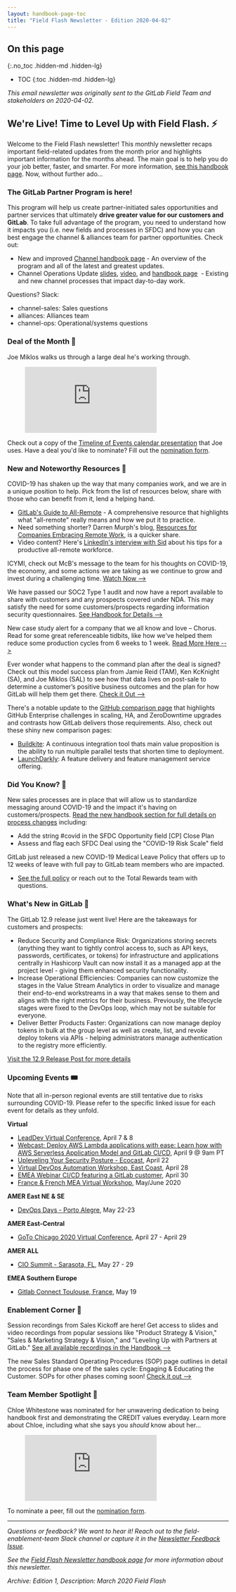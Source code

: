```yaml
---
layout: handbook-page-toc
title: "Field Flash Newsletter - Edition 2020-04-02"
---
```


## On this page
{:.no_toc .hidden-md .hidden-lg}

- TOC
{:toc .hidden-md .hidden-lg}

*This email newsletter was originally sent to the GitLab Field Team and stakeholders on 2020-04-02.*

## We're Live! Time to Level Up with Field Flash. ⚡️
Welcome to the Field Flash newsletter! This monthly newsletter recaps important field-related updates from the month prior and highlights important information for the months ahead. The main goal is to help you do your job better, faster, and smarter. For more information, [see this handbook page](/handbook/sales/field-communications/field-flash-newsletter/#overview). Now, without further ado...

### The GitLab Partner Program is here!
This program will help us create partner-initiated sales opportunities and partner services that ultimately **drive greater value for our customers and GitLab**. To take full advantage of the program, you need to understand how it impacts you (i.e. new fields and processes in SFDC) and how you can best engage the channel & alliances team for partner opportunities. Check out:

- New and improved [Channel handbook page](/handbook/resellers/) - An overview of the program and all of the latest and greatest updates.
- Channel Operations Update [slides](https://docs.google.com/presentation/d/1kf1ofVydzIddoudVJDBuIPl6rIot_8DNOKWzYoNJN4M/edit#slide=id.g810ab95d82_0_594), [video](https://gitlab.zoom.us/rec/share/2_J1CLX72zlORJ3S0FzuQ7VxH5y1eaa81CJMrKIImB0ktTckBKmLLsekOwNB8IyB), and [handbook page](/handbook/sales/channel/)  - Existing and new channel processes that impact day-to-day work.

Questions? Slack:
- channel-sales: Sales questions
- alliances: Alliances team
- channel-ops: Operational/systems questions

### Deal of the Month 🏅
Joe Miklos walks us through a large deal he's working through.

<figure class="video_container">
  <iframe src="https://www.youtube.com/embed/Un_lSHbqQzU" frameborder="0" allowfullscreen="true"> </iframe>
</figure>

Check out a copy of the [Timeline of Events calendar presentation](https://docs.google.com/presentation/d/1uBjRIgF-50RJKQW1CZKGGcr_wuZEvcB0xFR8cuBVJ8A/edit#slide=id.g5f37a274b5_0_0) that Joe uses.
Have a deal you'd like to nominate? Fill out the [nomination form](https://forms.gle/7AYwzgFStrai5D2F7).

### New and Noteworthy Resources 📓
COVID-19 has shaken up the way that many companies work, and we are in a unique position to help. Pick from the list of resources below, share with those who can benefit from it, lend a helping hand.
- [GitLab's Guide to All-Remote](https://about.gitlab.com/company/culture/all-remote/guide/) - A comprehensive resource that highlights what "all-remote" really means and how we put it to practice.
- Need something shorter? Darren Murph's blog, [Resources for Companies Embracing Remote Work](https://about.gitlab.com/blog/2020/03/06/resources-for-companies-embracing-remote-work/), is a quicker share.
- Video content? Here's [LinkedIn's interview with Sid](https://www.youtube.com/watch?v=CsLswGz6J5s&feature=youtu.be) about his tips for a productive all-remote workforce.

ICYMI, check out McB's message to the team for his thoughts on COVID-19, the economy, and some actions we are taking as we continue to grow and invest during a challenging time. [Watch Now -->](https://www.youtube.com/watch?v=nYUaAAPY1O8&feature=youtu.be)

We have passed our SOC2 Type 1 audit and now have a report available to share with customers and any prospects covered under NDA. This may satisfy the need for some customers/prospects regarding information security questionnaires. [See Handbook for Details -->](/handbook/engineering/security/security-assurance/security-compliance/soc2.html#requesting-a-copy-of-the-gitlab-soc2-type-1-report)

New case study alert for a company that we all know and love – Chorus. Read for some great referenceable tidbits, like how we've helped them reduce some production cycles from 6 weeks to 1 week. [Read More Here -->](https://about.gitlab.com/customers/chorus/)

Ever wonder what happens to the command plan after the deal is signed? Check out this model success plan from Jamie Reid (TAM), Ken KcKnight (SA), and Joe Miklos (SAL) to see how that data lives on post-sale to determine a customer’s positive business outcomes and the plan for how GitLab will help them get there. [Check it Out -->](https://docs.google.com/document/d/1SG3-iMWbw5sieC5AHzu8jtgccGS9cVeV7TwQfxfmB_E/edit#)

There's a notable update to the [GitHub comparison page](https://about.gitlab.com/devops-tools/github-vs-gitlab.html#github-gaps) that highlights GitHub Enterprise challenges in scaling, HA, and ZeroDowntime upgrades and contrasts how GitLab delivers those requirements. Also, check out these shiny new comparison pages:
- [Buildkite](https://about.gitlab.com/devops-tools/buildkite-vs-gitlab.html): A continuous integration tool thats main value proposition is the ability to run multiple parallel tests that shorten time to deployment.
- [LaunchDarkly](https://about.gitlab.com/devops-tools/launchdarkly-vs-gitlab.html): A feature delivery and feature management service offering.

### Did You Know? 🔢
New sales processes are in place that will allow us to standardize messaging around COVID-19 and the impact it's having on customers/prospects. [Read the new handbook section for full details on process changes](/handbook/sales/#corona-virus-impact-to-business-tracking) including:
- Add the string #covid in the SFDC Opportunity field [CP] Close Plan
- Assess and flag each SFDC Deal using the "COVID-19 Risk Scale" field

GitLab just released a new COVID-19 Medical Leave Policy that offers up to 12 weeks of leave with full pay to GitLab team members who are impacted.
- [See the full policy](/handbook/total-rewards/benefits/covid-19/#covid-19-medical-leave-policy) or reach out to the Total Rewards team with questions.

### What's New in GitLab 🚀
The GitLab 12.9 release just went live! Here are the takeaways for customers and prospects:
- Reduce Security and Compliance Risk: Organizations storing secrets (anything they want to tightly control access to, such as API keys, passwords, certificates, or tokens) for infrastructure and applications centrally in Hashicorp Vault can now install it as a managed app at the project level - giving them enhanced security functionality.
- Increase Operational Efficiencies: Companies can now customize the stages in the Value Stream Analytics in order to visualize and manage their end-to-end workstreams in a way that makes sense to them and aligns with the right metrics for their business. Previously, the lifecycle stages were fixed to the DevOps loop, which may not be suitable for everyone.
- Deliver Better Products Faster: Organizations can now manage deploy tokens in bulk at the group level as well as create, list, and revoke deploy tokens via APIs - helping administrators manage authentication to the registry more efficiently.

[Visit the 12.9 Release Post for more details](https://about.gitlab.com/releases/2020/03/22/gitlab-12-9-released/)

### Upcoming Events 🎟
Note that all in-person regional events are still tentative due to risks surrounding COVID-19. Please refer to the specific linked issue for each event for details as they unfold.

**Virtual**
- [LeadDev Virtual Conference](https://gitlab.com/gitlab-com/marketing/field-marketing/-/issues/1221), April 7 & 8
- [Webcast: Deploy AWS Lambda applications with ease: Learn how with AWS Serverless Application Model and GitLab CI/CD](https://about.gitlab.com/webcast/aws-gitlab-serverless/), April 9 @ 9am PT
- [Upleveling Your Security Posture - Ecocast](https://gitlab.com/gitlab-com/marketing/field-marketing/-/issues/1203), April 22
- [Virtual DevOps Automation Workshop, East Coast](https://gitlab.com/gitlab-com/marketing/field-marketing/-/issues/1218), April 28
- [EMEA Webinar CI/CD featuring a GitLab customer](https://gitlab.com/gitlab-com/marketing/digital-marketing-programs/-/issues/2333), April 30
- [France & French MEA Virtual Workshop](https://gitlab.com/gitlab-com/marketing/digital-marketing-programs/-/issues/2419), May/June 2020

**AMER East NE & SE**
- [DevOps Days - Porto Alegre](https://gitlab.com/gitlab-com/marketing/field-marketing/-/issues/1085), May 22-23

**AMER East-Central**
- [GoTo Chicago 2020 Virtual Conference](https://gitlab.com/gitlab-com/marketing/field-marketing/-/issues/996), April 27 - April 29

**AMER ALL**
- [CIO Summit - Sarasota, FL](https://gitlab.com/gitlab-com/marketing/field-marketing/-/issues/981), May 27 - 29

**EMEA Southern Europe**
- [Gitlab Connect Toulouse, France](https://gitlab.com/gitlab-com/marketing/field-marketing/-/issues/869), May 19

### Enablement Corner 🧠
Session recordings from Sales Kickoff are here! Get access to slides and video recordings from popular sessions like "Product Strategy & Vision," "Sales & Marketing Strategy & Vision," and "Leveling Up with Partners at GitLab." [See all available recordings in the Handbook -->](/handbook/sales/training/SKO/#sales-kick-off-2020)

The new Sales Standard Operating Procedures (SOP) page outlines in detail the process for phase one of the sales cycle: Engaging & Educating the Customer. SOPs for other phases coming soon! [Check it out -->](/handbook/sales/sales-operating-procedures/engage-and-educate-the-customer/)

### Team Member Spotlight 🔦
Chloe Whitestone was nominated for her unwavering dedication to being handbook first and demonstrating the CREDIT values everyday. Learn more about Chloe, including what she says you *should* know about her...

<figure class="video_container">
  <iframe src="https://www.youtube.com/embed/r-8H75FCBLo" frameborder="0" allowfullscreen="true"> </iframe>
</figure>

To nominate a peer, fill out the [nomination form](https://forms.gle/cBjiRzQ7y87Fdmu79).

----

*Questions or feedback? We want to hear it! Reach out to the field-enablement-team Slack channel or capture it in the [Newsletter Feedback Issue](https://gitlab.com/gitlab-com/sales-team/field-operations/enablement/-/issues/160).*

*See the [Field Flash Newsletter handbook page](/handbook/sales/field-communications/field-flash-newsletter/) for more information about this newsletter.*

*Archive: Edition 1, Description: March 2020 Field Flash*
